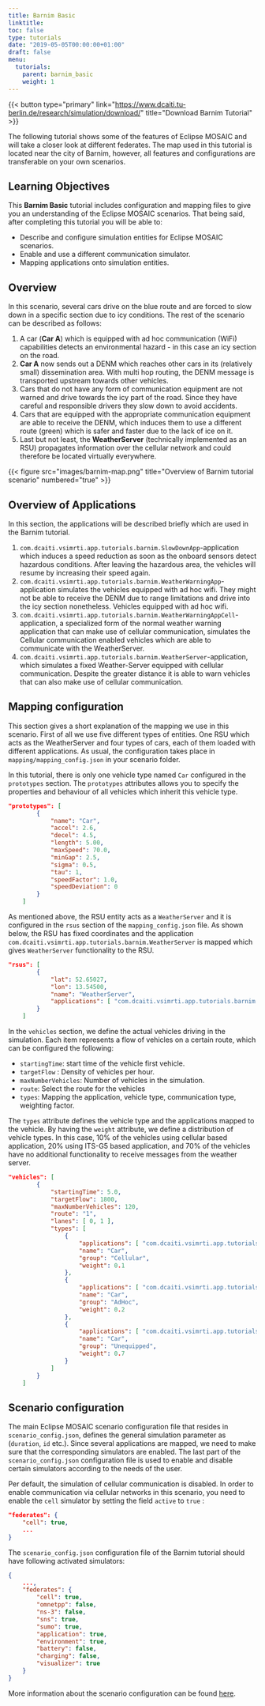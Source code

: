 ```yaml
---
title: Barnim Basic
linktitle:
toc: false
type: tutorials
date: "2019-05-05T00:00:00+01:00"
draft: false
menu:
  tutorials:
    parent: barnim_basic
    weight: 1
---
```


{{< button type="primary" link="https://www.dcaiti.tu-berlin.de/research/simulation/download/" title="Download Barnim Tutorial" >}}

The following tutorial shows some of the features of Eclipse MOSAIC and will take a closer look
at different federates. The map used in this tutorial is located near the city of Barnim, however,
all features and configurations are transferable on your own scenarios. 

## Learning Objectives

This **Barnim Basic** tutorial includes configuration and mapping files to give you an understanding of the Eclipse MOSAIC scenarios. 
That being said, after completing this tutorial you will be able to:

* Describe and configure simulation entities for Eclipse MOSAIC scenarios.
* Enable and use a different communication simulator.
* Mapping applications onto simulation entities.

## Overview

In this scenario, several cars drive on the blue route and are forced to slow down in a specific section due
to icy conditions. The rest of the scenario can be described as follows:

1. A car (**Car A**) which is equipped with ad hoc communication (WiFi) capabilities detects an environmental 
hazard - in this case an icy section on the road.
2. **Car A** now sends out a DENM which reaches other cars in its (relatively small) dissemination area. 
With multi hop routing, the DENM message is transported upstream towards other vehicles.
3. Cars that do not have any form of communication equipment are not warned and drive towards the
 icy part of the road. Since they have careful and responsible drivers they slow down to avoid accidents.
4. Cars that are equipped with the appropriate communication equipment are able to receive the DENM, which 
induces them to use a different route (green) which is safer and faster due to the lack of ice on it.
5. Last but not least, the **WeatherServer** (technically implemented as an RSU) propagates information over the cellular network and could therefore be located virtually everywhere.

{{< figure src="images/barnim-map.png" title="Overview of Barnim tutorial scenario" numbered="true" >}}

## Overview of Applications 

In this section, the applications will be described briefly which are used in the Barnim tutorial. 

1. `com.dcaiti.vsimrti.app.tutorials.barnim.SlowDownApp`-application which induces a speed reduction as soon as the onboard sensors detect hazardous conditions. After leaving the hazardous area, the vehicles will resume by increasing their speed again.
2. `com.dcaiti.vsimrti.app.tutorials.barnim.WeatherWarningApp`-application simulates the vehicles equipped with ad hoc wifi. They might not be able to receive the DENM due to range limitations and drive into the icy section nonetheless.
Vehicles equipped with ad hoc wifi.
3. `com.dcaiti.vsimrti.app.tutorials.barnim.WeatherWarningAppCell`-application, a specialized form of the normal weather warning application that can make use of cellular communication, simulates the Cellular communication enabled vehicles which are able to communicate with the WeatherServer.
4. `com.dcaiti.vsimrti.app.tutorials.barnim.WeatherServer`-application, which simulates a fixed Weather-Server equipped with cellular communication. Despite the greater distance it is able to warn vehicles that can also make use of cellular communication.

## Mapping configuration

This section gives a short explanation of the mapping we use in this scenario. 
First of all we use five different types of entities. 
One RSU which acts as the WeatherServer and four types of cars, each of them loaded with different applications. 
As usual, the configuration takes place in `mapping/mapping_config.json` in your scenario folder.

In this tutorial, there is only one vehicle type named `Car` configured in the `prototypes` section. 
The `prototypes` attributes allows you to specify the properties and behaviour of all vehicles 
which inherit this vehicle type.

```json
"prototypes": [
        {
            "name": "Car",
            "accel": 2.6,
            "decel": 4.5,
            "length": 5.00,
            "maxSpeed": 70.0,
            "minGap": 2.5,
            "sigma": 0.5,
            "tau": 1,
            "speedFactor": 1.0,
            "speedDeviation": 0
        }
    ]
```
As mentioned above, the RSU entity acts as a `WeatherServer` and it is configured in 
the `rsus` section of the `mapping_config.json` file. 
As shown below, the RSU has fixed coordinates and the application 
`com.dcaiti.vsimrti.app.tutorials.barnim.WeatherServer` is mapped which gives `WeatherServer` functionality to the RSU.

```json
"rsus": [
        {
            "lat": 52.65027,
            "lon": 13.54500,
            "name": "WeatherServer",
            "applications": [ "com.dcaiti.vsimrti.app.tutorials.barnim.WeatherServer" ]
        }
    ]
```
In the `vehicles` section, we define the actual vehicles driving in the simulation. Each item represents 
a flow of vehicles on a certain route, which can be configured the following:
* `startingTime`: start time of the vehicle first vehicle.
* `targetFlow` : Density of vehicles per hour. 
* `maxNumberVehicles`: Number of vehicles in the simulation.
* `route`: Select the route for the vehicles
* `types`: Mapping the application, vehicle type, communication type, weighting factor.

The `types` attribute defines the vehicle type and the applications mapped to the vehicle. By having
the `weight` attribute, we define a distribution of vehicle types. In this case, 10% of the vehicles
using cellular based application, 20% using ITS-G5 based application, and 70% of the vehicles
have no additional functionality to receive messages from the weather server.

```json
"vehicles": [
        {
            "startingTime": 5.0,
            "targetFlow": 1800,
            "maxNumberVehicles": 120,
            "route": "1",
            "lanes": [ 0, 1 ],
            "types": [
                {
                    "applications": [ "com.dcaiti.vsimrti.app.tutorials.barnim.WeatherWarningAppCell", "com.dcaiti.vsimrti.app.tutorials.barnim.SlowDownApp" ],
                    "name": "Car",
                    "group": "Cellular",
                    "weight": 0.1
                },
                {
                    "applications": [ "com.dcaiti.vsimrti.app.tutorials.barnim.WeatherWarningApp", "com.dcaiti.vsimrti.app.tutorials.barnim.SlowDownApp" ],
                    "name": "Car",
                    "group": "AdHoc",
                    "weight": 0.2
                },
                {
                    "applications": [ "com.dcaiti.vsimrti.app.tutorials.barnim.SlowDownApp" ],
                    "name": "Car",
                    "group": "Unequipped",
                    "weight": 0.7
                }
            ]
        }
    ]
```

## Scenario configuration

The main Eclipse MOSAIC scenario configuration file that resides in `scenario_config.json`, defines the general 
simulation parameter as (`duration`, `id` etc.). Since several applications are mapped, we need to make sure that 
the corresponding simulators are enabled. The last part of the `scenario_config.json` configuration file 
is used to enable and disable certain simulators according to the needs of the user.

Per default, the simulation of cellular communication is disabled. In order to enable communication via 
cellular networks in this scenario, you need to enable the `cell` simulator by setting the field `active` to `true` :

```json
"federates": {
    "cell": true,
    ...
}
```

The `scenario_config.json` configuration file of the Barnim tutorial should have following activated simulators:

```json
{
    ...,
    "federates": {
        "cell": true,
        "omnetpp": false,
        "ns-3": false,
        "sns": true,
        "sumo": true,
        "application": true,
        "environment": true,
        "battery": false,
        "charging": false,
        "visualizer": true
    }
}
```
More information about the scenario configuration can be found [here](/docs/building_scenarios/scenarios/#main-configuration).